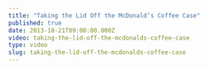```yaml
---
title: "Taking the Lid Off the McDonald’s Coffee Case"
published: true
date: 2013-10-21T09:00:00.000Z
video: taking-the-lid-off-the-mcdonalds-coffee-case
type: video
slug: taking-the-lid-off-the-mcdonalds-coffee-case
---
```

